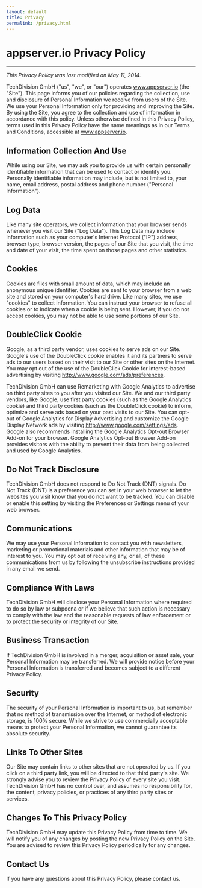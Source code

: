 ```yaml
---
layout: default
title: Privacy
permalink: /privacy.html
---
```


# appserver.io Privacy Policy
***

_This Privacy Policy was last modified on May 11, 2014._

TechDivision GmbH ("us", "we", or "our") operates www.appserver.io (the "Site"). This page informs you of our policies
regarding the collection, use and disclosure of Personal Information we receive from users of the Site. We use your
Personal Information only for providing and improving the Site. By using the Site, you agree to the collection and
use of information in accordance with this policy. Unless otherwise defined in this Privacy Policy, terms used in
this Privacy Policy have the same meanings as in our Terms and Conditions, accessible at www.appserver.io.

## Information Collection And Use
While using our Site, we may ask you to provide us with certain personally identifiable information that can be used
to contact or identify you. Personally identifiable information may include, but is not limited to, your name, email
address, postal address and phone number ("Personal Information").

## Log Data
Like many site operators, we collect information that your browser sends whenever you visit our Site ("Log Data").
This Log Data may include information such as your computer's Internet Protocol ("IP") address, browser type, browser
version, the pages of our Site that you visit, the time and date of your visit, the time spent on those pages and
other statistics.

## Cookies
Cookies are files with small amount of data, which may include an anonymous unique identifier. Cookies are sent to
your browser from a web site and stored on your computer's hard drive. Like many sites, we use "cookies" to collect
information. You can instruct your browser to refuse all cookies or to indicate when a cookie is being sent. However,
if you do not accept cookies, you may not be able to use some portions of our Site.

## DoubleClick Cookie
Google, as a third party vendor, uses cookies to serve ads on our Site. Google's use of the DoubleClick cookie enables
it and its partners to serve ads to our users based on their visit to our Site or other sites on the Internet.
You may opt out of the use of the DoubleClick Cookie for interest-based advertising by
visiting http://www.google.com/ads/preferences.

TechDivision GmbH can use Remarketing with Google Analytics to advertise on third party sites to you after you
visited our Site. We and our third party vendors, like Google, use first party cookies
(such as the Google Analytics cookie) and third party cookies (such as the DoubleClick cookie) to inform,
optimize and serve ads based on your past visits to our Site. You can opt-out of Google Analytics for Display
Advertising and customize the Google Display Network ads by visiting  http://www.google.com/settings/ads.
Google also recommends installing the Google Analytics Opt-out Browser Add-on  for your browser.
Google Analytics Opt-out Browser Add-on provides visitors with the ability to prevent their data from being
collected and used by Google Analytics.

## Do Not Track Disclosure
TechDivision GmbH does not respond to Do Not Track (DNT) signals. Do Not Track (DNT) is a preference you can set in
your web browser to let the websites you visit know that you do not want to be tracked. You can disable or enable
this setting by visiting the Preferences or Settings menu of your web browser.

## Communications
We may use your Personal Information to contact you with newsletters, marketing or promotional materials and other
information that may be of interest to you. You may opt out of receiving any, or all, of these communications from
us by following the unsubscribe instructions provided in any email we send.

## Compliance With Laws
TechDivision GmbH will disclose your Personal Information where required to do so by law or subpoena or if we believe
that such action is necessary to comply with the law and the reasonable requests of law enforcement or to protect the
security or integrity of our Site.

## Business Transaction
If TechDivision GmbH is involved in a merger, acquisition or asset sale, your Personal Information may be
transferred. We will provide notice before your Personal Information is transferred and becomes subject to a
different Privacy Policy.

## Security
The security of your Personal Information is important to us, but remember that no method of transmission over the
Internet, or method of electronic storage, is 100% secure. While we strive to use commercially acceptable means to
protect your Personal Information, we cannot guarantee its absolute security.

## Links To Other Sites
Our Site may contain links to other sites that are not operated by us. If you click on a third party link, you will
be directed to that third party's site. We strongly advise you to review the Privacy Policy of every site you visit.
TechDivision GmbH has no control over, and assumes no responsibility for, the content, privacy policies, or practices
of any third party sites or services.

## Changes To This Privacy Policy
TechDivision GmbH may update this Privacy Policy from time to time. We will notify you of any changes by posting the
new Privacy Policy on the Site. You are advised to review this Privacy Policy periodically for any changes.

## Contact Us
If you have any questions about this Privacy Policy, please contact us.